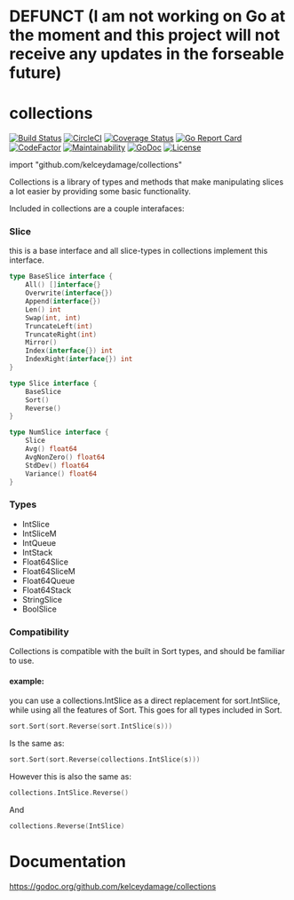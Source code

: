 # DEFUNCT (I am not working on Go at the moment and this project will not receive any updates in the forseable future)

# collections
[![Build Status](https://travis-ci.org/kelceydamage/collections.svg?branch=master)](https://travis-ci.org/kelceydamage/collections) [![CircleCI](https://circleci.com/gh/kelceydamage/collections/tree/master.svg?style=shield)](https://circleci.com/gh/kelceydamage/collections/tree/master)  [![Coverage Status](https://coveralls.io/repos/github/kelceydamage/collections/badge.svg?branch=master&service=github)](https://coveralls.io/github/kelceydamage/collections?branch=master) [![Go Report Card](https://goreportcard.com/badge/github.com/kelceydamage/collections)](https://goreportcard.com/report/github.com/kelceydamage/collections) [![CodeFactor](https://www.codefactor.io/repository/github/kelceydamage/collections/badge)](https://www.codefactor.io/repository/github/kelceydamage/collections) [![Maintainability](https://api.codeclimate.com/v1/badges/41fec5ebe52b5258ee3b/maintainability)](https://codeclimate.com/github/kelceydamage/collections/maintainability) [![GoDoc](https://godoc.org/github.com/kelceydamage/collections?status.svg)](https://godoc.org/github.com/kelceydamage/collections) [![License](https://img.shields.io/badge/License-Apache%202.0-blue.svg)](https://opensource.org/licenses/Apache-2.0) 

import "github.com/kelceydamage/collections"

Collections is a library of types and methods that make manipulating slices a lot easier by providing some basic functionality. 

Included in collections are a couple interafaces:

### Slice 

this is a base interface and all slice-types in collections implement this interface.

```Go
type BaseSlice interface {
	All() []interface{}
	Overwrite(interface{})
	Append(interface{})
	Len() int
	Swap(int, int)
	TruncateLeft(int)
	TruncateRight(int)
	Mirror()
	Index(interface{}) int
	IndexRight(interface{}) int
}
```

```Go
type Slice interface {
	BaseSlice
	Sort()
	Reverse()
}
```

```Go
type NumSlice interface {
	Slice
	Avg() float64
	AvgNonZero() float64
	StdDev() float64
	Variance() float64
}
``` 

### Types

* IntSlice
* IntSliceM
* IntQueue
* IntStack
* Float64Slice
* Float64SliceM
* Float64Queue
* Float64Stack
* StringSlice
* BoolSlice 

### Compatibility

Collections is compatible with the built in Sort types, and should be familiar to use. 

#### example: 
you can use a collections.IntSlice as a direct replacement for sort.IntSlice, while using all the features of Sort. This goes for all types included in Sort.

```Go
sort.Sort(sort.Reverse(sort.IntSlice(s))) 
```

Is the same as:
 
```Go
sort.Sort(sort.Reverse(collections.IntSlice(s)))
```

However this is also the same as:

```Go
collections.IntSlice.Reverse()
```

And

```Go
collections.Reverse(IntSlice)
```

# Documentation
https://godoc.org/github.com/kelceydamage/collections
